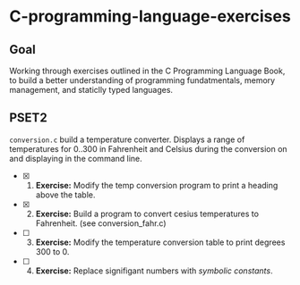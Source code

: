 # C-programming-language-exercises

## Goal

Working through exercises outlined in the C Programming Language Book, to
build a better understanding of programming fundatmentals,  memory 
management, and staticlly typed languages.

## PSET2

`conversion.c` build a temperature converter. Displays a range of temperatures
for 0..300 in Fahrenheit and Celsius during the conversion on and displaying in
  the command line.

- [X] 1. **Exercise:** Modify the temp conversion program to print a heading above the table.
- [X] 2. **Exercise:** Build a program to convert cesius temperatures to Fahrenheit. (see conversion\_fahr.c)
- [ ] 3. **Exercise:** Modify the temperature conversion table to print degrees 300 to 0.
- [ ] 4. **Exercise:** Replace signifigant numbers with *symbolic constants*.


